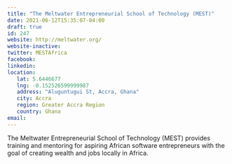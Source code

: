 ```yaml
---
title: "The Meltwater Entrepreneurial School of Technology (MEST)"
date: 2021-06-12T15:35:07-04:00
draft: true
id: 247
website: http://meltwater.org/
website-inactive: 
twitter: MESTAfrica
facebook: 
linkedin: 
location: 
   lat: 5.6446677
   lng: -0.152526599999987
   address: "Aluguntugui St, Accra, Ghana"
   city: Accra
   region: Greater Accra Region
   country: Ghana
email: 
---
```

The Meltwater Entrepreneurial School of Technology (MEST) provides training and mentoring for aspiring African software entrepreneurs with the goal of creating wealth and jobs locally in Africa.
